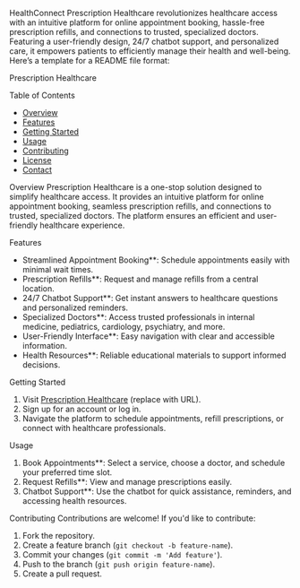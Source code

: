  HealthConnect
Prescription Healthcare revolutionizes healthcare access with an intuitive platform for online appointment booking, hassle-free prescription refills, and connections to trusted, specialized doctors. Featuring a user-friendly design, 24/7 chatbot support, and personalized care, it empowers patients to efficiently manage their health and well-being.
Here’s a template for a README file format:

 Prescription Healthcare

Table of Contents
- [Overview](#overview)
- [Features](#features)
- [Getting Started](#getting-started)
- [Usage](#usage)
- [Contributing](#contributing)
- [License](#license)
- [Contact](#contact)

Overview
Prescription Healthcare is a one-stop solution designed to simplify healthcare access. It provides an intuitive platform for online appointment booking, seamless prescription refills, and connections to trusted, specialized doctors. The platform ensures an efficient and user-friendly healthcare experience.

 Features
- Streamlined Appointment Booking**: Schedule appointments easily with minimal wait times.
- Prescription Refills**: Request and manage refills from a central location.
- 24/7 Chatbot Support**: Get instant answers to healthcare questions and personalized reminders.
- Specialized Doctors**: Access trusted professionals in internal medicine, pediatrics, cardiology, psychiatry, and more.
- User-Friendly Interface**: Easy navigation with clear and accessible information.
- Health Resources**: Reliable educational materials to support informed decisions.

Getting Started
1. Visit [Prescription Healthcare](#) (replace with URL).
2. Sign up for an account or log in.
3. Navigate the platform to schedule appointments, refill prescriptions, or connect with healthcare professionals.

Usage
1. Book Appointments**: Select a service, choose a doctor, and schedule your preferred time slot.
2. Request Refills**: View and manage prescriptions easily.
3. Chatbot Support**: Use the chatbot for quick assistance, reminders, and accessing health resources.

Contributing
Contributions are welcome! If you'd like to contribute:
1. Fork the repository.
2. Create a feature branch (`git checkout -b feature-name`).
3. Commit your changes (`git commit -m 'Add feature'`).
4. Push to the branch (`git push origin feature-name`).
5. Create a pull request.

